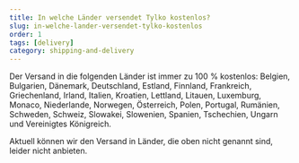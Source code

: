 ```yaml
---
title: In welche Länder versendet Tylko kostenlos?
slug: in-welche-lander-versendet-tylko-kostenlos
order: 1
tags: [delivery]
category: shipping-and-delivery
---
```


Der Versand in die folgenden Länder ist immer zu 100 % kostenlos: Belgien, Bulgarien, Dänemark, Deutschland, Estland, Finnland, Frankreich, Griechenland, Irland, Italien, Kroatien, Lettland, Litauen, Luxemburg, Monaco, Niederlande, Norwegen, Österreich, Polen, Portugal, Rumänien, Schweden, Schweiz, Slowakei, Slowenien, Spanien, Tschechien, Ungarn und Vereinigtes Königreich.

Aktuell können wir den Versand in Länder, die oben nicht genannt sind, leider nicht anbieten.
